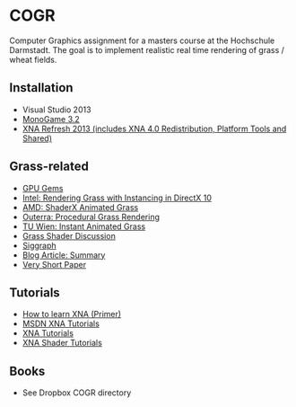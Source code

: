 COGR
====
Computer Graphics assignment for a masters course at the Hochschule Darmstadt. The goal is to implement realistic real time rendering of grass / wheat fields.

## Installation
- Visual Studio 2013
- [MonoGame 3.2](http://www.monogame.net/downloads/)
- [XNA Refresh 2013 (includes XNA 4.0 Redistribution, Platform Tools and Shared)](https://msxna.codeplex.com/releases/view/117230)

## Grass-related
* [GPU Gems](http://http.developer.nvidia.com/GPUGems/gpugems_ch07.html)
* [Intel: Rendering Grass with Instancing in DirectX 10](https://software.intel.com/en-us/articles/rendering-grass-with-instancing-in-directx-10/)
* [AMD: ShaderX Animated Grass](http://developer.amd.com/wordpress/media/2012/10/ShaderX_AnimatedGrass.pdf)
* [Outerra: Procedural Grass Rendering](http://outerra.blogspot.cz/2012/05/procedural-grass-rendering.html)
* [TU Wien: Instant Animated Grass](http://www.cg.tuwien.ac.at/research/publications/2007/Habel_2007_IAG/)
* [Grass Shader Discussion](http://www.garagegames.com/community/forums/viewthread/74768)
* [Siggraph](http://www.siggraph.org/s2006/main.php?f=conference&p=sketches&s=6)
* [Blog Article: Summary](http://users.csc.calpoly.edu/~zwood/teaching/csc471/finalprojw12/rsteiger/)
* [Very Short Paper](http://stijndelaruelle.com/pdf/grass.pdf)

## Tutorials
* [How to learn XNA (Primer)](http://gamedevelopment.tutsplus.com/articles/how-to-learn-xna--gamedev-150)
* [MSDN XNA Tutorials](http://msdn.microsoft.com/en-us/library/bb203897%28v=xnagamestudio.31%29.aspx)
* [XNA Tutorials](http://www.catalinzima.com/xna/tutorials/)
* [XNA Shader Tutorials](http://digitalerr0r.wordpress.com/2011/12/12/xna-4-0-shader-programming-1intro-to-hlsl-ambient-light/)

## Books
* See Dropbox COGR directory
